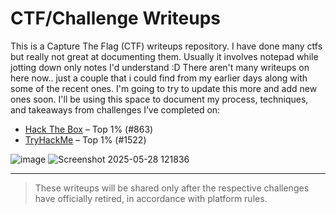 # CTF/Challenge Writeups 

This is a Capture The Flag (CTF) writeups repository.
I have done many ctfs but really not great at documenting them.
Usually it involves notepad while jotting down only notes I'd understand :D
There aren't many writeups on here now.. just a couple that i could find from
my earlier days along with some of the recent ones. I'm going to try to update 
this more and add new ones soon.
I'll be using this space to document my process, techniques, and takeaways from challenges I’ve completed on:

- [Hack The Box](https://app.hackthebox.com/profile/1613367) – Top 1% (#863)
- [TryHackMe](https://tryhackme.com/p/ClearLotus) – Top 1% (#1522)

![image](https://github.com/user-attachments/assets/5296e91d-170d-41d3-b928-6cdc3c694fba)
![Screenshot 2025-05-28 121836](https://github.com/user-attachments/assets/4657c1f8-482c-49df-a638-4555ab04fa65)

---

> These writeups will be shared only after the respective challenges have officially retired, in accordance with platform rules.
